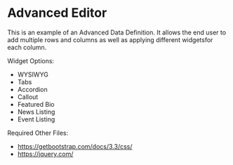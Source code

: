 Advanced Editor
============================

This is an example of an Advanced Data Definition. It allows the end user to add multiple rows and columns as well as applying different widgetsfor each column.

Widget Options:
- WYSIWYG
- Tabs
- Accordion
- Callout
- Featured Bio
- News Listing
- Event Listing

Required Other Files:
- https://getbootstrap.com/docs/3.3/css/
- https://jquery.com/
